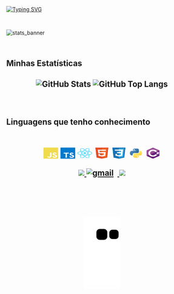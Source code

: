 [![Typing SVG](https://readme-typing-svg.herokuapp.com/?color=ff91a4&size=35&center=true&vCenter=true&width=1000&lines=HELLO,+My+name+is+Marcos+Gabriel;I'm+23+years+old;I'm+from+Brazil;I+will+Graduate+science+computation;Be+Welcome!+:%29)](https://git.io/typing-svg)

<br>

![stats_banner](https://user-images.githubusercontent.com/78341798/194534778-d662496c-ae00-4e8d-ae9b-b90912054e7f.gif)

<br>

<h2> Minhas Estatísticas <h2>
<p align="center">
  <img 
    alt="GitHub Stats" 
    height="200" 
    src="https://github-readme-stats.vercel.app/api?username=Marcosfranca20&show_icons=true&theme=tokyonight&include_all_commits=true&locale=pt-br" 
  />
  <img 
    alt="GitHub Top Langs" 
    height="200" 
    src="https://github-readme-stats.vercel.app/api/top-langs/?username=Marcosfranca20&theme=tokyonight&layout=compact&custom_title=Tecnologias&langs_count=9" 
  />
</p>

<br>

<h2> Linguagens que tenho conhecimento <h2>
<div align="center"><br>
  <img align="center" alt="JS" height="30" width="40" src="https://raw.githubusercontent.com/devicons/devicon/master/icons/javascript/javascript-plain.svg">
  <img align="center" alt="TS" height="30" width="40" src="https://raw.githubusercontent.com/devicons/devicon/master/icons/typescript/typescript-plain.svg">
  <img align="center" alt="React" height="30" width="40" src="https://raw.githubusercontent.com/devicons/devicon/master/icons/react/react-original.svg">
  <img align="center" alt="HTML" height="30" width="40" src="https://raw.githubusercontent.com/devicons/devicon/master/icons/html5/html5-original.svg">
  <img align="center" alt="CSS" height="30" width="40" src="https://raw.githubusercontent.com/devicons/devicon/master/icons/css3/css3-original.svg">
  <img align="center" alt="Python" height="30" width="40" src="https://raw.githubusercontent.com/devicons/devicon/master/icons/python/python-original.svg">
  <img align="center" alt="CSharp" height="30" width="40" src="https://raw.githubusercontent.com/devicons/devicon/master/icons/csharp/csharp-original.svg">
</div>

<br>


<div align="center"> 
  <a href="https://www.instagram.com/francaa_19/" target="_blank">
    <img src="https://img.shields.io/badge/-Instagram-%23E4405F?style=for-the-badge&logo=instagram&logoColor=white">
  </a>
  <a href="mailto:marcosfranca1233@gmail.com" target="_blank">
    <img style="margin:0 10px 10px 0;" src="https://user-images.githubusercontent.com/78341798/194531383-ddb2b774-5bb9-491c-b601-4a4a7d9792fb.svg" alt="gmail" width="40px"/>
  </a>
  <a href="https://www.linkedin.com/in/marcosfdc21/" target="_blank">
    <img src="https://img.shields.io/badge/-LinkedIn-%230077B5?style=for-the-badge&logo=linkedin&logoColor=white">
  </a> 

  <br><br>

  ![Snake animation](https://raw.githubusercontent.com/Marcosfranca20/Marcosfranca20/output/github-contribution-grid-snake.svg)

</div>
